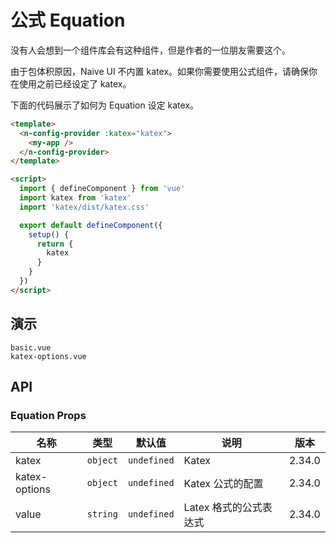 # 公式 Equation

没有人会想到一个组件库会有这种组件，但是作者的一位朋友需要这个。

<n-alert title="注意" type="warning" style="margin-bottom: 16px;" :bordered="false">
  由于包体积原因，Naive UI 不内置 katex。如果你需要使用公式组件，请确保你在使用之前已经设定了 katex。
</n-alert>

下面的代码展示了如何为 Equation 设定 katex。

```html
<template>
  <n-config-provider :katex="katex">
    <my-app />
  </n-config-provider>
</template>

<script>
  import { defineComponent } from 'vue'
  import katex from 'katex'
  import 'katex/dist/katex.css'

  export default defineComponent({
    setup() {
      return {
        katex
      }
    }
  })
</script>
```

## 演示

```demo
basic.vue
katex-options.vue
```

## API

### Equation Props

| 名称          | 类型     | 默认值      | 说明                   | 版本   |
| ------------- | -------- | ----------- | ---------------------- | ------ |
| katex         | `object` | `undefined` | Katex                  | 2.34.0 |
| katex-options | `object` | `undefined` | Katex 公式的配置       | 2.34.0 |
| value         | `string` | `undefined` | Latex 格式的公式表达式 | 2.34.0 |
